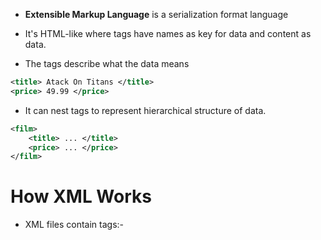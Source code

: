 - **Extensible Markup Language** is a serialization format language

- It's HTML-like where tags have names as key for data and content as data.
- The tags describe what the data means
```xml
<title> Atack On Titans </title>
<price> 49.99 </price>
```
- It can nest tags to represent hierarchical structure of data.
```xml
<film>
	<title> ... </title>
	<price> ... </price>
</film>
```
# How XML Works
- XML files contain tags:-
